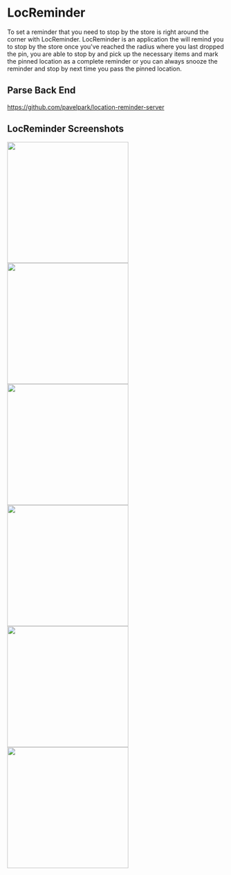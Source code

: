 # LocReminder
To set a reminder that you need to stop by the store is right around the corner with LocReminder. 
LocReminder is an application the will remind you to stop by the store once you've reached the radius where you last dropped the pin, you are able to stop by and pick up the necessary items and mark the pinned location as a complete reminder or you can always snooze the reminder and stop by next time you pass the pinned location.


## Parse Back End 
https://github.com/pavelpark/location-reminder-server

## LocReminder Screenshots

<img src="https://user-images.githubusercontent.com/22119101/29585133-ed3dd96e-873a-11e7-88b4-65eed62b8677.jpeg" width="280">       <img src="https://user-images.githubusercontent.com/22119101/29953932-cda715c0-8e88-11e7-9434-8c8eaa7a86e5.PNG" width="280">  <img src="https://user-images.githubusercontent.com/22119101/29953947-ea2c151a-8e88-11e7-8833-59e464534cfa.PNG" width="280">
<img src="https://user-images.githubusercontent.com/22119101/29953958-f812bf80-8e88-11e7-8e81-856292c0134c.PNG" width="280"> <img src="https://user-images.githubusercontent.com/22119101/29953977-1acc7d04-8e89-11e7-81a8-9c35b1f4ce49.PNG" width="280"> <img src="https://user-images.githubusercontent.com/22119101/29953985-2d5669e4-8e89-11e7-9f86-edd4fabf0e2c.PNG" width="280">
